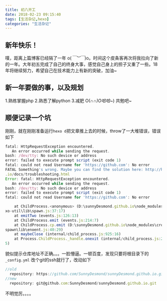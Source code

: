 ```yaml
---
title: 初八开工
date: 2018-02-23 09:15:40
tags: [生活杂记,hexo]
categories: "生活杂记"
---
```

## 新年快乐！
噗，距离上篇博客已经隔了一年 o(*￣︶￣*)o。时间这个皮条客再次将我拉向了新的一年。大年初五完成了自己的终身大事，感觉自己身上的担子又重了一些。18年将继续努力，希望自己在技术能力上有新的突破，加油~
## 新一年要做的事，以及规划
1.熟练掌握php
2.熟悉了解python
3.减肥 O(∩_∩)O哈哈~_)
共勉吧~
## 顺便记录一个坑
刚刚，就在刚刚准备运行`hexo d`把文章推上去的时候，throw了一大堆错误，错误如下
``` javascript
fatal: HttpRequestException encountered.
   An error occurred while sending the request.
bash: /dev/tty: No such device or address
error: failed to execute prompt script (exit code 1)
fatal: could not read Username for 'https://github.com': No error
FATAL Something's wrong. Maybe you can find the solution here: http://hexo
.io/docs/troubleshooting.html
Error: fatal: HttpRequestException encountered.
   An error occurred while sending the request.
bash: /dev/tty: No such device or address
error: failed to execute prompt script (exit code 1)
fatal: could not read Username for 'https://github.com': No error

    at ChildProcess.<anonymous> (D:\sunnyDesmond.github.io\node_modules\he
xo-util\lib\spawn.js:37:17)
    at emitTwo (events.js:126:13)
    at ChildProcess.emit (events.js:214:7)
    at ChildProcess.cp.emit (D:\sunnyDesmond.github.io\node_modules\cross-
spawn\lib\enoent.js:40:29)
    at maybeClose (internal/child_process.js:925:16)
    at Process.ChildProcess._handle.onexit (internal/child_process.js:209:
5)
```
貌似提示仓库地址不正确。。。一脸懵逼。一顿百度，发现只要将根目录下的`_config.yml` 改个git的ssh就行了，改动如下
``` javascript
//old
  repository: https://github.com/SunnyDesmond/sunnyDesmond.github.io.git
//new
  repository: git@github.com:SunnyDesmond/sunnyDesmond.github.io.git
```
不明觉厉。。。。